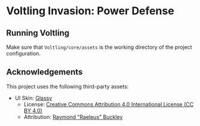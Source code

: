 # Voltling Invasion: Power Defense

## Running Voltling

Make sure that `Voltling/core/assets` is the working directory of the project configuration.

## Acknowledgements

This project uses the following third-party assets:

- UI Skin: [Glassy](https://github.com/czyzby/gdx-skins/tree/master/glassy)
    - License: [Creative Commons Attribution 4.0 International License (CC BY 4.0)](https://creativecommons.org/licenses/by/4.0/)
    - Attribution: [Raymond "Raeleus" Buckley](https://ray3k.wordpress.com/)
